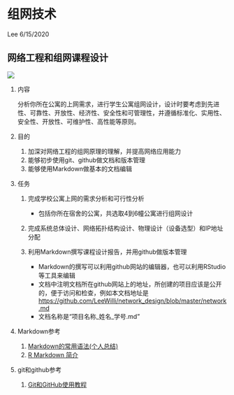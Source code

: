组网技术
================
Lee
6/15/2020

## 网络工程和组网课程设计

![](figures/network.png)<!-- -->

1.  内容
    
    分析你所在公寓的上网需求，进行学生公寓组网设计，设计时要考虑到先进性、可靠性、开放性、经济性、安全性和可管理性，并遵循标准化、实用性、安全性、开放性、可维护性、高性能等原则。

2.  目的
    
    1.  加深对网络工程的组网原理的理解，并提高网络应用能力
    2.  能够初步使用git、github做文档和版本管理
    3.  能够使用Markdown做基本的文档编辑

3.  任务
    
    1.  完成学校公寓上网的需求分析和可行性分析
        
          - 包括你所在宿舍的公寓，共选取4到6幢公寓进行组网设计
    
    2.  完成系统总体设计、网络拓扑结构设计、物理设计（设备选型）和IP地址分配
    
    3.  利用Markdown撰写课程设计报告，并用github做版本管理
        
          - Markdown的撰写可以利用github网站的编辑器，也可以利用RStudio等工具来编辑
          - 文档中注明文档所在github网站上的地址，所创建的项目应该是公开的，便于访问和检查，例如本文档地址是<https://github.com/LeeWilli/network_design/blob/master/network.md>
          - 文档名称是“项目名称\_姓名\_学号.md”

4.  Markdown参考
    
    1.  [Markdown的常用语法(个人总结)](https://www.jianshu.com/p/82e730892d42)
    2.  [R Markdown 简介](https://zhuanlan.zhihu.com/p/24884324)

5.  git和github参考
    
    1.  [Git和GitHub使用教程](https://www.jianshu.com/p/296d22275cdd)
